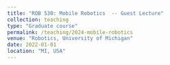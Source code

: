 ```yaml
---
title: "ROB 530: Mobile Robotics  -- Guest Lecture"
collection: teaching
type: "Graduate course"
permalink: /teaching/2024-mobile-robotics
venue: "Robotics, University of Michigan"
date: 2022-01-01
location: "MI, USA"
---
```

<!-- I was a graduate student instructor (GSI) for ROB 530: Mobile Robotics. In this course, we cover theory and application of probabilistic techniques for autonomous mobile robotics. Topics include Bayesian filtering; stochastic representations of the environment; motion and sensor models for mobile robots; algorithms for mapping, localization; application to autonomous marine, ground, and air vehicles. -->